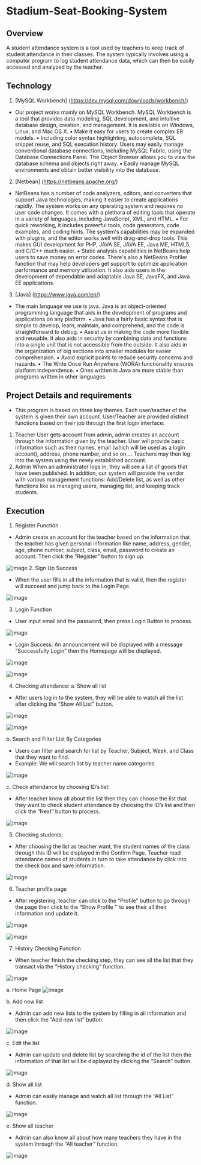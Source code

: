 # Stadium-Seat-Booking-System

## Overview

A student attendance system is a tool used by teachers to keep track of student
attendance in their classes. The system typically involves using a computer program to
log student attendance data, which can then be easily accessed and analyzed by the
teacher.

## Technology

1. [MySQL Workbench] (https://dev.mysql.com/downloads/workbench/)
- Our project works mainly on MySQL Workbench. MySQL Workbench is a tool that provides
data modeling, SQL development, and intuitive database design, creation, and
management. It is available on Windows, Linux, and Mac OS X.
▪ Make it easy for users to create complex ER models.
▪ Including color syntax highlighting, autocomplete, SQL snippet reuse, and SQL execution
history. Users may easily manage conventional database connections, including MySQL
Fabric, using the Database Connections Panel. The Object Browser allows you to view
the database schema and objects right away.
▪ Easily manage MySQL environments and obtain better visibility into the database.

2. [Netbean] (https://netbeans.apache.org/)
- NetBeans has a number of code analyzers, editors, and converters that support Java
technologies, making it easier to create applications rapidly. The system works on any
operating system and requires no user code changes. It comes with a plethora of editing
tools that operate in a variety of languages, including JavaScript, XML, and HTML.
▪ For quick reworking, it includes powerful tools, code generators, code examples, and
coding hints. The system's capabilities may be expanded with plugins, and the editor
works well with drag-and-drop tools. This makes GUI development for PHP, JAVA SE,
JAVA EE, Java ME, HTML5, and C/C++ much easier.
▪ Static analysis capabilities in NetBeans help users to save money on error codes. There's
also a NetBeans Profiler function that may help developers get support to optimize
application performance and memory utilization. It also aids users in the development
of dependable and adaptable Java SE, JavaFX, and Java EE applications.

3. [Java] (https://www.java.com/en/)
- The main language we use is java. Java is an object-oriented programming language that
aids in the development of programs and applications on any platform.
▪ Java has a fairly basic syntax that is simple to develop, learn, maintain, and comprehend,
and the code is straightforward to debug.
▪ Assist us in making the code more flexible and reusable. It also aids in security by
combining data and functions into a single unit that is not accessible from the outside. It
also aids in the organization of big sections into smaller modules for easier
comprehension.
▪ Avoid explicit points to reduce security concerns and hazards.
▪ The Write Once Run Anywhere (WORA) functionality ensures platform independence.
▪ Ones written in Java are more stable than programs written in other languages.

## Project Details and requirements

- This program is based on three key themes. Each user/teacher of the system is given
their own account. User/Teacher are provided distinct functions based on their job
through the first login interface:
1. Teacher
User gets account from admin, admin creates an account through the information
given by the teacher. User will provide basic information such as their names, email
(which will be used as a login account), address, phone number, and so on....
Teachers may then log into the system using the newly established account.
2. Admin
When an administrator logs in, they will see a list of goods that have been published.
In addition, our system will provide the vendor with various management functions:
Add/Delete list, as well as other functions like as managing users, managing list, and
keeping track students.

## Execution
1. Register Function
- Admin create an account for the teacher based on the information that
the teacher has given personal information like name, address, gender,
age, phone number, subject, class, email, password to create an
account. Then click the “Register” button to sign up.

![image](https://github.com/Trungtruc410/Student-Attendance-Management/assets/85205181/28e84ae1-ea1c-4da8-bf2e-fc02512d00ee)
2. Sign Up Success 
- When the user fills in all the information that is valid, then the register will succeed and jump back to the Login Page.
  
![image](https://github.com/Trungtruc410/Student-Attendance-Management/assets/85205181/09e82157-dca2-4e23-ae2a-d8e54d9cc886)

3. Login Function 
-	User input email and the password, then press Login Button to process.
  
![image](https://github.com/Trungtruc410/Student-Attendance-Management/assets/85205181/2d0d03fc-e1e2-438a-99af-4e08d50e257c)

-	Login Success: An announcement will be displayed with a message “Successfully Login” then the Homepage will be displayed.
  
![image](https://github.com/Trungtruc410/Student-Attendance-Management/assets/85205181/e9c78fee-6b5e-41c5-8fbc-4ba028710a8a)

![image](https://github.com/Trungtruc410/Student-Attendance-Management/assets/85205181/a0bc69d6-1414-4164-b53a-709372ced90c)

4. Checking attendance: 
a. Show all list 
- After users log in to the system, they will be able to watch all the list after clicking the “Show All List” button.
  
![image](https://github.com/Trungtruc410/Student-Attendance-Management/assets/85205181/7a0510b6-bcba-4882-bdc4-dab6fbf1536e)

![image](https://github.com/Trungtruc410/Student-Attendance-Management/assets/85205181/4422ab20-6841-42a4-bde5-8f2f667e1b25)

b. Search and Filter List By Categories 
-	Users can filter and search for list by Teacher, Subject, Week, and Class that they want to find. 
-	Example: We will search list by teacher name categories

![image](https://github.com/Trungtruc410/Student-Attendance-Management/assets/85205181/edbaaca4-0533-4bac-a4a6-6a6208b1c77c)

c. Check attendance by choosing ID’s list: 
-	After teacher know all about the list then they can choose the list that they want to check student attendance by choosing the ID’s list and then click the “Next” button to process.
  
![image](https://github.com/Trungtruc410/Student-Attendance-Management/assets/85205181/169e67f6-612e-44ff-98e3-9a30cfb0189a)

5. Checking students: 
- After choosing the list as teacher want, the student names of the class through this ID will be displayed in the Confirm Page. Teacher read attendance names of students in turn to take attendance by click into the check box and save information.
  
![image](https://github.com/Trungtruc410/Student-Attendance-Management/assets/85205181/ff47617c-19aa-4963-8fc9-50d5fbac2495)

6. Teacher profile page 
- After registering, teacher can click to the “Profile” button to go through the page then click to the “Show Profile '' to see their all their information and update it.
  
![image](https://github.com/Trungtruc410/Student-Attendance-Management/assets/85205181/dc357b3a-2bb2-4e83-ac02-56dc87328068)

![image](https://github.com/Trungtruc410/Student-Attendance-Management/assets/85205181/5d994b77-4537-4649-89d4-700eb865b6b7)

7. History Checking Function 
- When teacher finish the checking step, they can see all the list that they transact via the “History checking” function.
  
![image](https://github.com/Trungtruc410/Student-Attendance-Management/assets/85205181/ccff35ea-bf27-478b-8a28-6836582734b7)


a.	Home Page 
![image](https://github.com/Trungtruc410/Student-Attendance-Management/assets/85205181/3ed7c6a5-b433-423c-80a2-8302304f6d86)

b.	Add new list 
- Admin can add new lists to the system by filling in all information and then click the “Add new list” button.
  
 ![image](https://github.com/Trungtruc410/Student-Attendance-Management/assets/85205181/4c3842e2-fa28-42cf-8d3c-bc2ed2e83330)

c. Edit the list 
-	Admin can update and delete list by searching the id of the list then the information of that list will be displayed by clicking the “Search” button.
  
![image](https://github.com/Trungtruc410/Student-Attendance-Management/assets/85205181/552c1315-e987-4a51-bb51-c902d9d84484)

d.	Show all list 
-	Admin can easily manage and watch all list through the “All List” function.
  
 ![image](https://github.com/Trungtruc410/Student-Attendance-Management/assets/85205181/c84f295e-d8da-44fa-9cd8-6896f7acd454)
 
e.	Show all teacher 
-	Admin can also know all about how many teachers they have in the system through the “All teacher” function.
  
![image](https://github.com/Trungtruc410/Student-Attendance-Management/assets/85205181/407e965f-f99d-442c-9bd6-366f9d485709)








